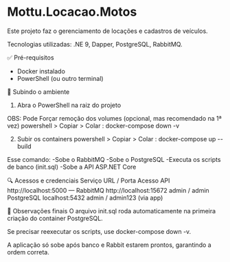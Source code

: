 ﻿# Mottu.Locacao.Motos

Este projeto faz o gerenciamento de locações e cadastros de veículos.

Tecnologias utilizadas: .NE 9, Dapper, PostgreSQL, RabbitMQ.

✅ Pré-requisitos
- Docker instalado
- PowerShell (ou outro terminal)

🚀 Subindo o ambiente
1. Abra o PowerShell na raiz do projeto

OBS: Pode Forçar remoção dos volumes (opcional, mas recomendado na 1ª vez)
powershell > Copiar > Colar :
docker-compose down -v
 
2. Subir os containers
powershell > Copiar > Colar : 
docker-compose up --build

Esse comando:
-Sobe o RabbitMQ
-Sobe o PostgreSQL
-Executa os scripts de banco (init.sql)
-Sobe a API ASP.NET Core

🔍 Acessos e credenciais
Serviço	URL / Porta	Acesso
API	http://localhost:5000	—
RabbitMQ	http://localhost:15672	admin / admin
PostgreSQL	localhost:5432	admin / admin123 (via app)


🧾 Observações finais
O arquivo init.sql roda automaticamente na primeira criação do container PostgreSQL.

Se precisar reexecutar os scripts, use docker-compose down -v.

A aplicação só sobe após banco e Rabbit estarem prontos, garantindo a ordem correta.
